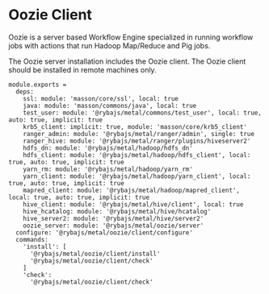
# Oozie Client

Oozie is a server based Workflow Engine specialized in running workflow jobs
with actions that run Hadoop Map/Reduce and Pig jobs.

The Oozie server installation includes the Oozie client. The Oozie client should
be installed in remote machines only.

    module.exports =
      deps:
        ssl: module: 'masson/core/ssl', local: true
        java: module: 'masson/commons/java', local: true
        test_user: module: '@rybajs/metal/commons/test_user', local: true, auto: true, implicit: true
        krb5_client: implicit: true, module: 'masson/core/krb5_client'
        ranger_admin: module: '@rybajs/metal/ranger/admin', single: true
        ranger_hive: module: '@rybajs/metal/ranger/plugins/hiveserver2'
        hdfs_dn: module: '@rybajs/metal/hadoop/hdfs_dn'
        hdfs_client: module: '@rybajs/metal/hadoop/hdfs_client', local: true, auto: true, implicit: true
        yarn_rm: module: '@rybajs/metal/hadoop/yarn_rm'
        yarn_client: module: '@rybajs/metal/hadoop/yarn_client', local: true, auto: true, implicit: true
        mapred_client: module: '@rybajs/metal/hadoop/mapred_client', local: true, auto: true, implicit: true
        hive_client: module: '@rybajs/metal/hive/client', local: true
        hive_hcatalog: module: '@rybajs/metal/hive/hcatalog'
        hive_server2: module: '@rybajs/metal/hive/server2'
        oozie_server: module: '@rybajs/metal/oozie/server'
      configure: '@rybajs/metal/oozie/client/configure'
      commands:
        'install': [
          '@rybajs/metal/oozie/client/install'
          '@rybajs/metal/oozie/client/check'
        ]
        'check':
          '@rybajs/metal/oozie/client/check'
